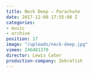 ```yaml
---
title: Neck Deep — Parachute
date: 2017-12-08 17:55:00 Z
categories:
- music
- archive
position: 17
image: "/uploads/neck-deep.jpg"
vimeo: 246481370
director: Lewis Cater
production-company: Zebrafish
---
```


